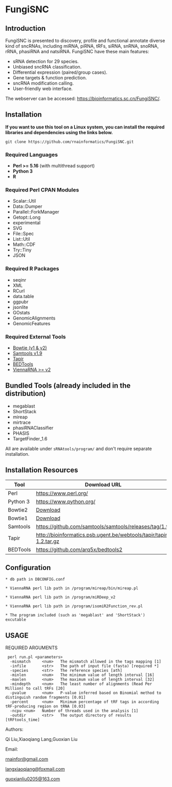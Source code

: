 # FungiSNC

## Introduction
FungiSNC is presented to discovery, profile and functional annotate diverse kind of sncRNAs, including miRNA, piRNA, tRFs, siRNA, snRNA, snoRNA, rRNA, phasiRNA and natsiRNA.
FungiSNC have these main features:

* sRNA detection for 29 species.
* Unbiased sncRNA classification.
* Differential expression (paired/group cases).
* Gene targets & function prediction.
* sncRNA modification calling.
* User-friendly web interface.

The webserver can be accessed: https://bioinformatics.sc.cn/FungiSNC/.
## Installation
**If you want to use this tool on a Linux system, you can install the required libraries and dependencies using the links below.**
```
git clone https://github.com/rnainformatics/FungiSNC.git
```

### Required Languages

- **Perl >= 5.16** (with multithread support)
- **Python 3**
- **R**

### Required Perl CPAN Modules

- Scalar::Util  
- Data::Dumper  
- Parallel::ForkManager  
- Getopt::Long  
- experimental  
- SVG  
- File::Spec  
- List::Util  
- Math::CDF  
- Try::Tiny  
- JSON  

### Required R Packages

- seqinr  
- XML  
- RCurl  
- data.table  
- ggpubr  
- jsonlite  
- GOstats  
- GenomicAlignments  
- GenomicFeatures  

### Required External Tools

- [Bowtie (v1 & v2)](http://bowtie-bio.sourceforge.net/)
- [Samtools v1.9](https://github.com/samtools/samtools)
- [Tapir](http://bioinformatics.psb.ugent.be/webtools/tapir/)
- [BEDTools](https://bedtools.readthedocs.io/)
- [ViennaRNA >= v2](https://www.tbi.univie.ac.at/RNA/)


## Bundled Tools (already included in the distribution)

- megablast  
- ShortStack  
- mireap  
- mirtrace  
- phasiRNAClassifier  
- PHASIS  
- TargetFinder_1.6  

All are available under `sRNAtools/program/` and don't require separate installation.


## Installation Resources

| Tool         | Download URL |
|--------------|--------------|
| Perl         | https://www.perl.org/ |
| Python 3     | https://www.python.org/ |
| Bowtie2      | [Download](https://sourceforge.net/projects/bowtie-bio/files/bowtie2/2.3.4.3/bowtie2-2.3.4.3-linux-x86_64.zip) |
| Bowtie1      | [Download](https://sourceforge.net/projects/bowtie-bio/files/bowtie/1.2.2/bowtie-1.2.2-linux-x86_64.zip) |
| Samtools     | https://github.com/samtools/samtools/releases/tag/1.9 |
| Tapir        | http://bioinformatics.psb.ugent.be/webtools/tapir/tapir-1.2.tar.gz |
| BEDTools     | https://github.com/arq5x/bedtools2


## Configuration
	
	* db path in DBCONFIG.conf
	
	* ViennaRNA perl lib path in /program/mireap/bin/mireap.pl

	* ViennaRNA perl lib path in /program/miRDeep_v2

	* ViennaRNA perl lib path in /program/isomiR2Function_rev.pl

	* The program included (such as 'megablast' and 'ShortStack') excutable

## USAGE

 REQUIRED ARGUMENTS
```
 perl run.pl <parameters>
  -mismatch     <num>   The mismatch allowed in the tags mapping [1]
  -infile       <str>   The path of input file (fasta) [required *]
  -species      <str>   The reference species [ath]
  -minlen       <num>   The minimum value of length interval [16]
  -maxlen       <num>   The maximum value of length interval [32]
  -mindepth     <num>   The least number of alignments (Read Per Million) to call tRFs [20]
  -pvalue       <num>   P-value inferred based on Binomial method to distinguish random fragments [0.01]
  -percent      <num>   Minimum percentage of tRF tags in according tRF-producing region on tRNA [0.03]
  -ncpu <num>   Number of threads used in the analysis [1]
  -outdir       <str>   The output directory of results [tRFtools_time]
```
Authors:

Qi Liu,Xiaoqiang Lang,Guoxian	Liu
	
 Email:
 
  rnainfor@gmail.com
  
  langxiaoqiang@foxmail.com
  
  guoxianliu0205@163.com
